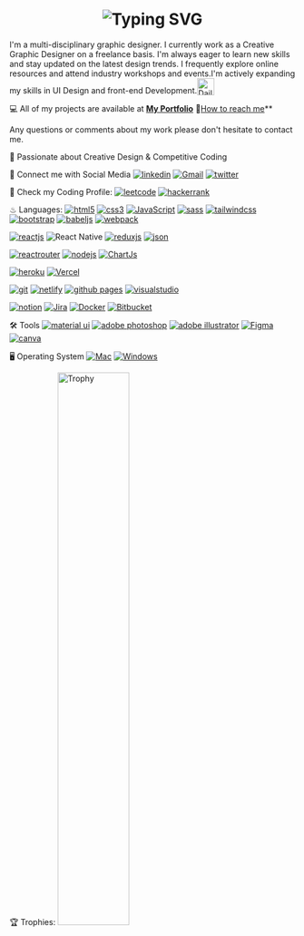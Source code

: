 
<h1 align='center'>
<img src="https://readme-typing-svg.demolab.com?font=Fira+Code&weight=600&size=22&pause=1000&color=3F00F7&random=false&width=535&lines=%E2%9C%A8%2C+Namaste!+Welcome+to+my+GitHub+Profile%F0%9F%8C%9F" alt="Typing SVG" />
</h1>

I'm a multi-disciplinary graphic designer. I currently work as a Creative Graphic Designer on a freelance basis.
I'm always eager to learn new skills and stay updated on the latest design trends. I frequently explore online resources and attend industry workshops and events.I'm actively expanding my skills in UI Design and front-end Development.<img style="vertical-align: bottom" src="[https://sachinpavale.github.io/](https://sachinpavale.github.io/)" alt="Daily Coding" width="30" />

 💻 All of my projects are available at **[My Portfolio](https://sachinpavale.github.io/)**
🤝[How to reach me](https://sachinpavale.github.io/)**

Any questions or comments about my work please don't hesitate to contact me. 

💪 Passionate about Creative Design &  Competitive Coding 

🔰 Connect me with Social Media
[![linkedin](https://img.shields.io/badge/LinkedIn-0077B5?style=for-the-badge&logo=linkedin&logoColor=white)](https://www.linkedin.com/in//)
[![Gmail](https://img.shields.io/badge/Gmail-D14836?style=for-the-badge&logo=gmail&logoColor=white)](mailto:call2pavale.sachin@gmail.com)
[![twitter](https://img.shields.io/badge/Twitter-1DA1F2?style=for-the-badge&logo=twitter&logoColor=white)](https://twitter.com/)


🎃 Check my Coding Profile:
[![leetcode](https://img.shields.io/badge/-LeetCode-FFA116?style=for-the-badge&logo=LeetCode&logoColor=black)](https://www.leetcode.com/)
[![hackerrank](https://img.shields.io/badge/-Hackerrank-2EC866?style=for-the-badge&logo=HackerRank&logoColor=white)](https://www.hackerrank.com/)


♨ Languages:
[![html5](https://img.shields.io/badge/HTML5-E34F26?style=for-the-badge&logo=html5&logoColor=white)](https://www.w3.org/html/)
[![css3](https://img.shields.io/badge/CSS3-1572B6?style=for-the-badge&logo=css3&logoColor=white)](https://www.w3schools.com/css/)
[![JavaScript](https://img.shields.io/badge/JavaScript-323330?style=for-the-badge&logo=javascript&logoColor=F7DF1E)](https://developer.mozilla.org/en-US/docs/Web/JavaScript)
[![sass](https://img.shields.io/badge/Sass-CC6699?style=for-the-badge&logo=sass&logoColor=white)](https://sass-lang.com)
[![tailwindcss](https://img.shields.io/badge/Tailwind_CSS-38B2AC?style=for-the-badge&logo=tailwind-css&logoColor=white)](https://tailwindcss.com/)
[![bootstrap](https://img.shields.io/badge/Bootstrap-563D7C?style=for-the-badge&logo=bootstrap&logoColor=white)](https://getbootstrap.com)
[![babeljs](https://img.shields.io/badge/Babel-F9DC3E?style=for-the-badge&logo=babel&logoColor=white)](https://babeljs.io/)
[![webpack](https://img.shields.io/badge/Webpack-8DD6F9?style=for-the-badge&logo=Webpack&logoColor=white)](https://webpack.js.org)

[![reactjs](https://img.shields.io/badge/React-20232A?style=for-the-badge&logo=react&logoColor=61DAFB)](https://reactjs.org/)
![React Native](https://img.shields.io/badge/react_native-%2320232a.svg?style=for-the-badge&logo=react&logoColor=%2361DAFB)
[![reduxjs](https://img.shields.io/badge/Redux-593D88?style=for-the-badge&logo=redux&logoColor=white)](https://redux.js.org)
[![json](https://img.shields.io/badge/json-5E5C5C?style=for-the-badge&logo=json&logoColor=white)](https://www.json.org/)


[![reactrouter](https://img.shields.io/badge/React_Router-CA4245?style=for-the-badge&logo=react-router&logoColor=white)](https://reactrouter.com/en/main)
[![nodejs](https://img.shields.io/badge/Node.js-339933?style=for-the-badge&logo=nodedotjs&logoColor=white)](https://nodejs.org)
[![ChartJs](https://img.shields.io/badge/Chart.js-FF6384?style=for-the-badge&logo=chartdotjs&logoColor=white)](https://www.chartjs.org/)

[![heroku](https://img.shields.io/badge/Heroku-430098?style=for-the-badge&logo=heroku&logoColor=white)](https://www.heroku.com/)
[![Vercel](https://img.shields.io/badge/Vercel-000000?style=for-the-badge&logo=vercel&logoColor=white)](https://vercel.com/)

[![git](https://img.shields.io/badge/GIT-E44C30?style=for-the-badge&logo=git&logoColor=white)](https://git-scm.com/)
[![netlify](https://img.shields.io/badge/Netlify-00C7B7?style=for-the-badge&logo=netlify&logoColor=white)](https://www.netlify.com/)
[![github pages](https://img.shields.io/badge/GitHub%20Pages-222222?style=for-the-badge&logo=GitHub%20Pages&logoColor=white)](https://pages.github.com/)
[![visualstudio](https://img.shields.io/badge/VSCode-0078D4?style=for-the-badge&logo=visual%20studio%20code&logoColor=white)](https://code.visualstudio.com/)

[![notion](https://img.shields.io/badge/Notion-000000?style=for-the-badge&logo=notion&logoColor=white)](https://www.notion.so/)
[![Jira](https://img.shields.io/badge/jira-%230A0FFF.svg?style=for-the-badge&logo=jira&logoColor=white)](https://www.atlassian.com/software/jira)
[![Docker](https://img.shields.io/badge/Docker-2CA5E0?style=for-the-badge&logo=docker&logoColor=white)](https://www.docker.com/)
[![Bitbucket](https://img.shields.io/badge/Bitbucket-0747a6?style=for-the-badge&logo=bitbucket&logoColor=white)](https://bitbucket.org/)


🛠 Tools
[![material ui](https://img.shields.io/badge/Material%20UI-007FFF?style=for-the-badge&logo=mui&logoColor=white)](https://mui.com/)
[![adobe photoshop](https://img.shields.io/badge/Adobe%20Photoshop-31A8FF?style=for-the-badge&logo=Adobe%20Photoshop&logoColor=black)](https://www.adobe.com/in/products/photoshop.html)
[![adobe illustrator](https://img.shields.io/badge/Adobe%20Illustrator-31A8FF?style=for-the-badge&logo=Adobe%20Photoshop&logoColor=black)](https://www.adobe.com/in/products/photoshop.html)
[![Figma](https://img.shields.io/badge/figma-%23F24E1E.svg?style=for-the-badge&logo=figma&logoColor=white)](https://www.figma.com/)
[![canva](https://img.shields.io/badge/Canva-%2300C4CC.svg?&style=for-the-badge&logo=Canva&logoColor=white)](https://www.canva.com/)
<br/>

🖥 Operating System
[![Mac](https://img.shields.io/badge/Ios-0078D6?style=for-the-badge&logo=apple&logoColor=white)](https://www.microsoft.com/)
[![Windows](https://img.shields.io/badge/Windows-0078D6?style=for-the-badge&logo=windows&logoColor=white)](https://www.microsoft.com/)

🏆 Trophies:
<a href="https://github.com/ryo-ma/github-profile-trophy"></a>
<img width="50%" alt="Trophy" src="https://github-profile-trophy.vercel.app/?username=sachinpavale&row=4&theme=onedark&no-frame=true" />


